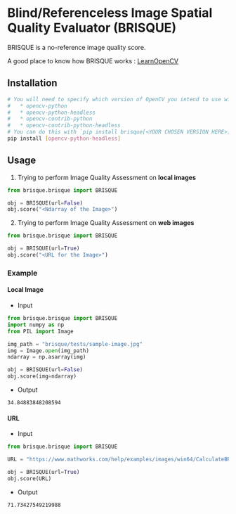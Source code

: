 # Blind/Referenceless Image Spatial Quality Evaluator (BRISQUE)

BRISQUE is a no-reference image quality score.

A good place to know how BRISQUE works : [LearnOpenCV](https://learnopencv.com/image-quality-assessment-brisque/)


## Installation

```bash
# You will need to specify which version of OpenCV you intend to use with BRISQUE:
#   * opencv-python
#   * opencv-python-headless
#   * opencv-contrib-python
#   * opencv-contrib-python-headless
# You can do this with `pip install brisque[<YOUR CHOSEN VERSION HERE>]`, e.g.
pip install [opencv-python-headless]
```

## Usage

1. Trying to perform Image Quality Assessment on **local images**
```python
from brisque.brisque import BRISQUE

obj = BRISQUE(url=False)
obj.score("<Ndarray of the Image>")
```

2. Trying to perform Image Quality Assessment on **web images**
```python
from brisque.brisque import BRISQUE

obj = BRISQUE(url=True)
obj.score("<URL for the Image>")
```

### Example

#### Local Image

- Input
```python
from brisque.brisque import BRISQUE
import numpy as np
from PIL import Image

img_path = "brisque/tests/sample-image.jpg"
img = Image.open(img_path)
ndarray = np.asarray(img)

obj = BRISQUE(url=False)
obj.score(img=ndarray)
```
- Output
```
34.84883848208594
```

#### URL

- Input
```python
from brisque.brisque import BRISQUE

URL = "https://www.mathworks.com/help/examples/images/win64/CalculateBRISQUEScoreUsingCustomFeatureModelExample_01.png"

obj = BRISQUE(url=True)
obj.score(URL)
```
- Output
```
71.73427549219988
```
